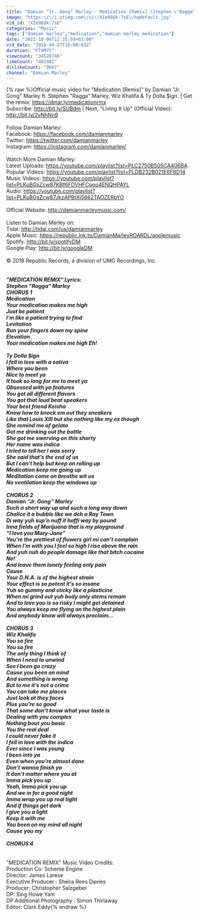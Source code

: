 ```yaml
---
title: "Damian “Jr. Gong” Marley - Medication [Remix] (Stephen \"Ragga\" Marley, Wiz Khalifa & Ty Dolla $ign)"
image: "https:\/\/i.ytimg.com\/vi\/XIe98Qk-7sE\/hqdefault.jpg"
vid_id: "XIe98Qk-7sE"
categories: "Music"
tags: ["damian marley","medication","damian marley medication"]
date: "2021-10-06T11:35:59+03:00"
vid_date: "2018-04-27T16:00:03Z"
duration: "PT4M7S"
viewcount: "34528746"
likeCount: "401982"
dislikeCount: "9667"
channel: "Damian Marley"
---
```

{% raw %}Official music video for &quot;Medication [Remix]&quot; by Damian &quot;Jr. Gong&quot; Marley ft. Stephen &quot;Ragga&quot; Marley, Wiz Khalifa &amp; Ty Dolla $ign. | Get the remix: <a rel="nofollow" target="blank" href="https://dmar.ly/medicationrmx">https://dmar.ly/medicationrmx</a><br />Subscribe: <a rel="nofollow" target="blank" href="http://bit.ly/SUBdm">http://bit.ly/SUBdm</a> | Next, &quot;Living It Up&quot; (Official Video): <a rel="nofollow" target="blank" href="http://bit.ly/2vNhNn9">http://bit.ly/2vNhNn9</a><br /><br />Follow Damian Marley:<br />Facebook: <a rel="nofollow" target="blank" href="https://facebook.com/damianmarley">https://facebook.com/damianmarley</a><br />Twitter: <a rel="nofollow" target="blank" href="https://twitter.com/damianmarley">https://twitter.com/damianmarley</a><br />Instagram: <a rel="nofollow" target="blank" href="https://instagram.com/damianmarley/">https://instagram.com/damianmarley/</a><br /><br />Watch More Damian Marley:<br />Latest Uploads: <a rel="nofollow" target="blank" href="https://youtube.com/playlist?list=PLC2750B505CA406BA">https://youtube.com/playlist?list=PLC2750B505CA406BA</a><br />Popular Videos: <a rel="nofollow" target="blank" href="https://youtube.com/playlist?list=PLDB232B021E6F8D14">https://youtube.com/playlist?list=PLDB232B021E6F8D14</a><br />Music Videos: <a rel="nofollow" target="blank" href="https://youtube.com/playlist?list=PLKuBGsZcw87KBf6FDVHFCpoo4ENQHPAYL">https://youtube.com/playlist?list=PLKuBGsZcw87KBf6FDVHFCpoo4ENQHPAYL</a><br />Audio: <a rel="nofollow" target="blank" href="https://youtube.com/playlist?list=PLKuBGsZcw87JkzAPBtXi5662TAOZERbYO">https://youtube.com/playlist?list=PLKuBGsZcw87JkzAPBtXi5662TAOZERbYO</a><br /><br />Official Website: <a rel="nofollow" target="blank" href="http://damianmarleymusic.com/">http://damianmarleymusic.com/</a><br /><br />Listen to Damian Marley on:<br />Tidal: <a rel="nofollow" target="blank" href="http://tidal.com/us/damianmarley">http://tidal.com/us/damianmarley</a><br />Apple Music: <a rel="nofollow" target="blank" href="https://republic.lnk.to/DamianMarleyROARDL/applemusic">https://republic.lnk.to/DamianMarleyROARDL/applemusic</a><br />Spotify: <a rel="nofollow" target="blank" href="http://bit.ly/spotifyDM">http://bit.ly/spotifyDM</a><br />Google Play: <a rel="nofollow" target="blank" href="http://bit.ly/googleDM">http://bit.ly/googleDM</a><br /><br />© 2018 Republic Records, a division of UMG Recordings, Inc.<br />_______________________________________<br /><br />&quot;MEDICATION REMIX&quot; Lyrics:<br />Stephen “Ragga” Marley<br />CHORUS 1<br />Medication<br />Your medication makes me high<br />Just be patient<br />I’m like a patient trying to find<br />Levitation<br />Run your fingers down my spine<br />Elevation<br />Your medication makes me high Eh!<br /><br />Ty Dolla $ign<br />I fell in love with a sativa<br />Where you been<br />Nice to meet ya<br /> It took so long for me to meet ya<br />Obsessed with ya features<br />You got all different flavors<br />You got that loud beat speakers<br />Your best friend Keisha <br />Know how to knock em out they sneakers<br />Like that Louis XIII but she nothing like my ex though<br />She remind me of gelato<br />Got me drinking out the bottle<br />She got me swerving on this shorty<br />Her name was indica<br />I tried to tell her I was sorry<br />She said that’s the end of us<br />But I can’t help but keep on rolling up<br />Medication keep me going up<br />Meditation come on breathe wit us <br />No ventilation keep the windows up<br /><br />CHORUS 2<br />Damian “Jr. Gong” Marley<br />Such a short way up and such a long way down<br />Chalice it a bubble like we deh a Ray Town<br />Di way yuh sup’n nuff it haffi way by pound<br />Inna fields of Marijuana that is my playground<br />“I love you Mary-Jane”<br />You’re the prettiest of flowers girl mi can’t complain<br />When I’m with you I feel so high I rise above the rain<br />And yuh nuh do people damage like that bitch cocaine<br />No!<br />And leave them lonely feeling only pain<br />Cause<br />Your D.N.A. is of the highest strain<br />Your effect is so potent it’s so insane<br />Yuh so gummy and sticky like a plasticine<br />When mi grind out yuh body only stems remain<br />And to love you is so risky I might get detained<br />You always keep me flying on the highest plain<br />And anybody know will always proclaim...<br /><br />CHORUS 3 <br />Wiz Khalifa<br />You so fire<br />You so fire<br />The only thing I think of<br />When I need to unwind<br />See I been go crazy<br />Cause you been on mind<br />And something is wrong<br />But to me it’s not a crime<br />You can take me places<br />Just look at they faces<br />Plus you’re so good<br />That some don’t know what your taste is<br />Dealing with you complex<br />Nothing bout you basic<br />You the real deal<br />I could never fake it<br />I fell in love with the indica<br />Ever since I was young<br />I been into ya<br />Even when you’re almost done<br />Don’t wanna finish ya<br />It don’t matter where you at<br />Imma pick you up<br />Yeah, Imma pick you up<br />And we in for a good night<br />Imma wrap you up real tight<br />And if things get dark<br />I give you a light<br />Keep it with me<br />You been on my mind all night<br />Cause you my<br /><br />CHORUS 4<br />_______________________________________<br /><br />&quot;MEDICATION REMIX&quot; Music Video Credits: <br />Production Co: Scheme Engine <br />Director: James Larese<br />Executive Producer : Sheira Rees Davies<br />Producer: Christopher Salzgeber<br />DP: Sing Howe Yam<br />DP Additional Photography : Simon Thirlaway<br />Editor: Clark Eddy{% endraw %}
